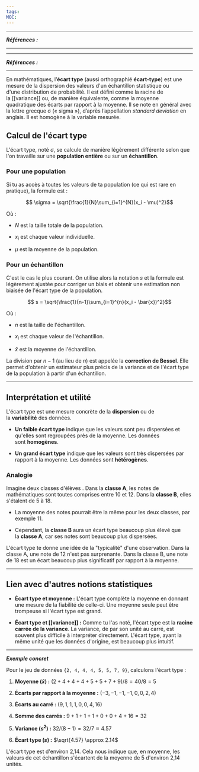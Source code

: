 ```yaml
---
tags:
MOC:
---
```

---
***Références :***

---


 

---
***Références :***

---

En mathématiques, l’**écart type** (aussi orthographié **écart-type**) est une mesure de la dispersion des valeurs d'un échantillon statistique ou d'une distribution de probabilité. Il est défini comme la racine de la [[variance]] ou, de manière équivalente, comme la moyenne quadratique des écarts par rapport à la moyenne. 
Il se note en général avec la lettre grecque σ (« sigma »), d’après l’appellation _standard deviation_ en anglais. Il est homogène à la variable mesurée.

## Calcul de l'écart type

L'écart type, noté $\sigma$, se calcule de manière légèrement différente selon que l'on travaille sur une **population entière** ou sur un **échantillon**.

### Pour une population

Si tu as accès à toutes les valeurs de ta population (ce qui est rare en pratique), la formule est :

$$ \sigma = \sqrt{\frac{1}{N}\sum_{i=1}^{N}(x_i - \mu)^2}$$

Où :

- $N$ est la taille totale de la population.
    
- $x_i$ est chaque valeur individuelle.
    
- $\mu$ est la moyenne de la population.
    

### Pour un échantillon

C'est le cas le plus courant. On utilise alors la notation $s$ et la formule est légèrement ajustée pour corriger un biais et obtenir une estimation non biaisée de l'écart type de la population.

$$ s = \sqrt{\frac{1}{n-1}\sum_{i=1}^{n}(x_i - \bar{x})^2}$$

Où :

- $n$ est la taille de l'échantillon.
    
- $x_i$ est chaque valeur de l'échantillon.
    
- $\bar{x}$ est la moyenne de l'échantillon.
    

La division par $n-1$ (au lieu de $n$) est appelée la **correction de Bessel**. Elle permet d'obtenir un estimateur plus précis de la variance et de l'écart type de la population à partir d'un échantillon.

---

## Interprétation et utilité

L'écart type est une mesure concrète de la **dispersion** ou de la **variabilité** des données.

- **Un faible écart type** indique que les valeurs sont peu dispersées et qu'elles sont regroupées près de la moyenne. Les données sont **homogènes**.
    
- **Un grand écart type** indique que les valeurs sont très dispersées par rapport à la moyenne. Les données sont **hétérogènes**.
    

### Analogie

Imagine deux classes d'élèves . Dans la **classe A**, les notes de mathématiques sont toutes comprises entre 10 et 12. Dans la **classe B**, elles s'étalent de 5 à 18.

- La moyenne des notes pourrait être la même pour les deux classes, par exemple 11.
    
- Cependant, la **classe B** aura un écart type beaucoup plus élevé que la **classe A**, car ses notes sont beaucoup plus dispersées.
    

L'écart type te donne une idée de la "typicalité" d'une observation. Dans la classe A, une note de 12 n'est pas surprenante. Dans la classe B, une note de 18 est un écart beaucoup plus significatif par rapport à la moyenne.

---

## Lien avec d'autres notions statistiques

- **Écart type et moyenne :** L'écart type complète la moyenne en donnant une mesure de la fiabilité de celle-ci. Une moyenne seule peut être trompeuse si l'écart type est grand.
    
- **Écart type et [[variance]] :** Comme tu l'as noté, l'écart type est la **racine carrée de la variance**. La variance, de par son unité au carré, est souvent plus difficile à interpréter directement. L'écart type, ayant la même unité que les données d'origine, est beaucoup plus intuitif.
    

---

**_Exemple concret_**

Pour le jeu de données `{2, 4, 4, 4, 5, 5, 7, 9}`, calculons l'écart type :

1. **Moyenne ($\bar{x}$) :** $(2+4+4+4+5+5+7+9) / 8 = 40 / 8 = 5$
    
2. **Écarts par rapport à la moyenne :** $(-3, -1, -1, -1, 0, 0, 2, 4)$
    
3. **Écarts au carré :** $(9, 1, 1, 1, 0, 0, 4, 16)$
    
4. **Somme des carrés :** $9+1+1+1+0+0+4+16 = 32$
    
5. **Variance ($s^2$) :** $32 / (8-1) = 32 / 7 \approx 4.57$
    
6. **Écart type ($s$) :** $\sqrt{4.57} \approx 2.14$
    

L'écart type est d'environ 2,14. Cela nous indique que, en moyenne, les valeurs de cet échantillon s'écartent de la moyenne de 5 d'environ 2,14 unités.